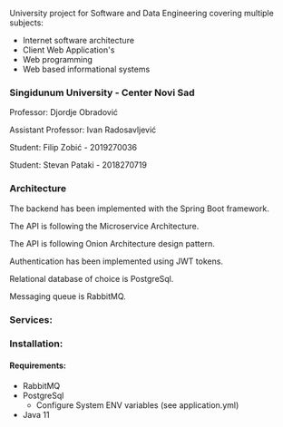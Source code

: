 
University project for Software and Data Engineering covering multiple subjects:
* Internet software architecture
* Client Web Application's
* Web programming
* Web based informational systems

### Singidunum University - Center Novi Sad

Professor: Djordje Obradović

Assistant Professor: Ivan Radosavljević

Student: Filip Zobić - 2019270036

Student: Stevan Pataki - 2018270719

### Architecture

The backend has been implemented with the Spring Boot framework.

The API is following the Microservice Architecture.

The API is following Onion Architecture design pattern.

Authentication has been implemented using JWT tokens.

Relational database of choice is PostgreSql.

Messaging queue is RabbitMQ.

### Services:
### Installation:
#### Requirements:
* RabbitMQ
* PostgreSql
    * Configure System ENV variables (see application.yml)
* Java 11